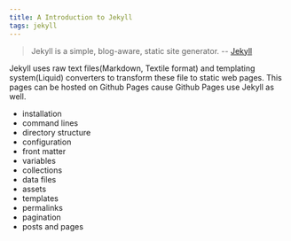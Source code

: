 ```yaml
---
title: A Introduction to Jekyll
tags: jekyll
---
```


> Jekyll is a simple, blog-aware, static site generator.  -- [Jekyll](http://jekyllrb.com/docs/home/)

Jekyll uses raw text files(Markdown, Textile format) and templating system(Liquid) converters to transform these file to static web pages. This pages can be hosted on Github Pages cause Github Pages use Jekyll as well.

- installation
- command lines
- directory structure
- configuration
- front matter
- variables
- collections
- data files
- assets
- templates
- permalinks
- pagination
- posts and pages